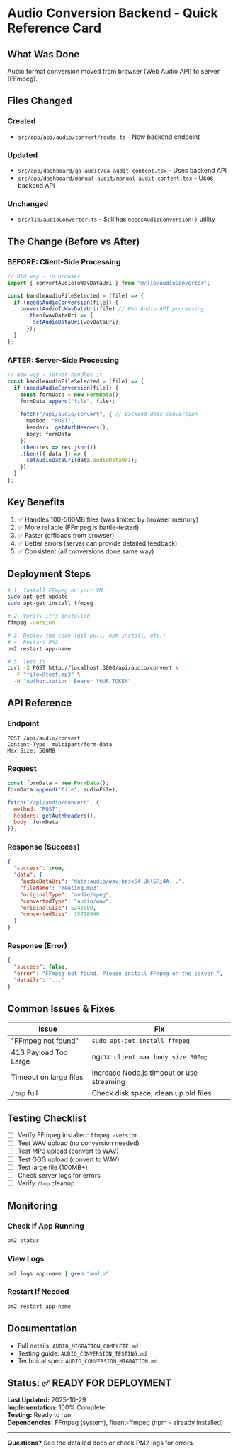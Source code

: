 # Audio Conversion Backend - Quick Reference Card

## What Was Done
Audio format conversion moved from browser (Web Audio API) to server (FFmpeg).

## Files Changed

### Created
- `src/app/api/audio/convert/route.ts` - New backend endpoint

### Updated  
- `src/app/dashboard/qa-audit/qa-audit-content.tsx` - Uses backend API
- `src/app/dashboard/manual-audit/manual-audit-content.tsx` - Uses backend API

### Unchanged
- `src/lib/audioConverter.ts` - Still has `needsAudioConversion()` utility

## The Change (Before vs After)

### BEFORE: Client-Side Processing
```typescript
// Old way - in browser
import { convertAudioToWavDataUri } from "@/lib/audioConverter";

const handleAudioFileSelected = (file) => {
  if (needsAudioConversion(file)) {
    convertAudioToWavDataUri(file) // Web Audio API processing
      .then(wavDataUri => {
        setAudioDataUri(wavDataUri);
      });
  }
};
```

### AFTER: Server-Side Processing
```typescript
// New way - server handles it
const handleAudioFileSelected = (file) => {
  if (needsAudioConversion(file)) {
    const formData = new FormData();
    formData.append("file", file);
    
    fetch("/api/audio/convert", { // Backend does conversion
      method: "POST",
      headers: getAuthHeaders(),
      body: formData
    })
    .then(res => res.json())
    .then(({ data }) => {
      setAudioDataUri(data.audioDataUri);
    });
  }
};
```

## Key Benefits
1. ✅ Handles 100-500MB files (was limited by browser memory)
2. ✅ More reliable (FFmpeg is battle-tested)
3. ✅ Faster (offloads from browser)
4. ✅ Better errors (server can provide detailed feedback)
5. ✅ Consistent (all conversions done same way)

## Deployment Steps

```bash
# 1. Install FFmpeg on your VM
sudo apt-get update
sudo apt-get install ffmpeg

# 2. Verify it's installed
ffmpeg -version

# 3. Deploy the code (git pull, npm install, etc.)
# 4. Restart PM2
pm2 restart app-name

# 5. Test it
curl -X POST http://localhost:3000/api/audio/convert \
  -F "file=@test.mp3" \
  -H "Authorization: Bearer YOUR_TOKEN"
```

## API Reference

### Endpoint
```
POST /api/audio/convert
Content-Type: multipart/form-data
Max Size: 500MB
```

### Request
```javascript
const formData = new FormData();
formData.append("file", audioFile);

fetch("/api/audio/convert", {
  method: "POST",
  headers: getAuthHeaders(),
  body: formData
});
```

### Response (Success)
```json
{
  "success": true,
  "data": {
    "audioDataUri": "data:audio/wav;base64,UklGRi4A...",
    "fileName": "meeting.mp3",
    "originalType": "audio/mpeg",
    "convertedType": "audio/wav",
    "originalSize": 5242880,
    "convertedSize": 15728640
  }
}
```

### Response (Error)
```json
{
  "success": false,
  "error": "FFmpeg not found. Please install FFmpeg on the server.",
  "details": "..."
}
```

## Common Issues & Fixes

| Issue | Fix |
|-------|-----|
| "FFmpeg not found" | `sudo apt-get install ffmpeg` |
| 413 Payload Too Large | nginx: `client_max_body_size 500m;` |
| Timeout on large files | Increase Node.js timeout or use streaming |
| `/tmp` full | Check disk space, clean up old files |

## Testing Checklist

- [ ] Verify FFmpeg installed: `ffmpeg -version`
- [ ] Test WAV upload (no conversion needed)
- [ ] Test MP3 upload (convert to WAV)
- [ ] Test OGG upload (convert to WAV)
- [ ] Test large file (100MB+)
- [ ] Check server logs for errors
- [ ] Verify `/tmp` cleanup

## Monitoring

### Check If App Running
```bash
pm2 status
```

### View Logs
```bash
pm2 logs app-name | grep "audio"
```

### Restart If Needed
```bash
pm2 restart app-name
```

## Documentation
- Full details: `AUDIO_MIGRATION_COMPLETE.md`
- Testing guide: `AUDIO_CONVERSION_TESTING.md`
- Technical spec: `AUDIO_CONVERSION_MIGRATION.md`

## Status: ✅ READY FOR DEPLOYMENT

**Last Updated:** 2025-10-29  
**Implementation:** 100% Complete  
**Testing:** Ready to run  
**Dependencies:** FFmpeg (system), fluent-ffmpeg (npm - already installed)

---

**Questions?** See the detailed docs or check PM2 logs for errors.
